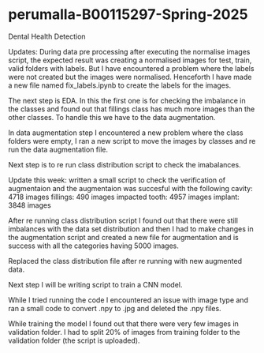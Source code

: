 # perumalla-B00115297-Spring-2025
Dental Health Detection

Updates:
During data pre processing after executing the normalise images script, the expected result was creating a normalised images for test, train, valid folders with labels.
But I have encountered a problem where the labels were not created but the images were normalised. Henceforth I have made a new file named fix_labels.ipynb to create the labels for the images.

The next step is EDA. In this the first one is for checking the imbalance in the classes and found out that fillings class has much more images than the other classes. To handle this we have to the data augmentation.

In data augmentation step I encountered a new problem where the class folders were empty, I ran a new script to move the images by classes and re run the data augmentation file.

Next step is to re run class distribution script to check the imabalances.


Update this week: written a small script to check the verification of augmentaion and the augmentaion was succesful with the following cavity: 4718 images
 fillings: 490 images
 impacted tooth: 4957 images
 implant: 3848 images

 After re running class distribution script I found out that there were still imbalances with the data set distribution and then I had to make changes in the augmentation script and created a new file for augmentation and is success with all the categories having 5000 images.

 Replaced the class distribution file after re running with new augmented data.

 Next step I will be writing script to train a CNN model.

 While I tried running the code I encountered an issue with image type and ran a small code to convert .npy to .jpg and deleted the .npy files.

 While training the model I found out that there were very few images in validation folder. I had to split 20% of images from training folder to the validation folder (the script is uploaded).
